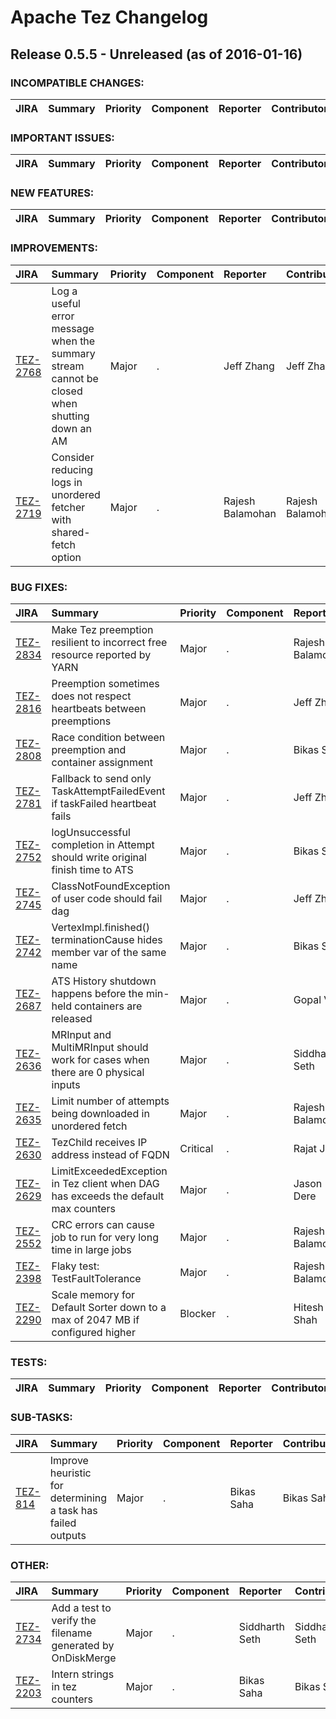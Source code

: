 
<!---
# Licensed to the Apache Software Foundation (ASF) under one
# or more contributor license agreements.  See the NOTICE file
# distributed with this work for additional information
# regarding copyright ownership.  The ASF licenses this file
# to you under the Apache License, Version 2.0 (the
# "License"); you may not use this file except in compliance
# with the License.  You may obtain a copy of the License at
#
#     http://www.apache.org/licenses/LICENSE-2.0
#
# Unless required by applicable law or agreed to in writing, software
# distributed under the License is distributed on an "AS IS" BASIS,
# WITHOUT WARRANTIES OR CONDITIONS OF ANY KIND, either express or implied.
# See the License for the specific language governing permissions and
# limitations under the License.
-->
# Apache Tez Changelog

## Release 0.5.5 - Unreleased (as of 2016-01-16)

### INCOMPATIBLE CHANGES:

| JIRA | Summary | Priority | Component | Reporter | Contributor |
|:---- |:---- | :--- |:---- |:---- |:---- |


### IMPORTANT ISSUES:

| JIRA | Summary | Priority | Component | Reporter | Contributor |
|:---- |:---- | :--- |:---- |:---- |:---- |


### NEW FEATURES:

| JIRA | Summary | Priority | Component | Reporter | Contributor |
|:---- |:---- | :--- |:---- |:---- |:---- |


### IMPROVEMENTS:

| JIRA | Summary | Priority | Component | Reporter | Contributor |
|:---- |:---- | :--- |:---- |:---- |:---- |
| [TEZ-2768](https://issues.apache.org/jira/browse/TEZ-2768) | Log a useful error message when the summary stream cannot be closed when shutting down an AM |  Major | . | Jeff Zhang | Jeff Zhang |
| [TEZ-2719](https://issues.apache.org/jira/browse/TEZ-2719) | Consider reducing logs in unordered fetcher with shared-fetch option |  Major | . | Rajesh Balamohan | Rajesh Balamohan |


### BUG FIXES:

| JIRA | Summary | Priority | Component | Reporter | Contributor |
|:---- |:---- | :--- |:---- |:---- |:---- |
| [TEZ-2834](https://issues.apache.org/jira/browse/TEZ-2834) | Make Tez preemption resilient to incorrect free resource reported by YARN |  Major | . | Rajesh Balamohan | Bikas Saha |
| [TEZ-2816](https://issues.apache.org/jira/browse/TEZ-2816) | Preemption sometimes does not respect heartbeats between preemptions |  Major | . | Jeff Zhang | Bikas Saha |
| [TEZ-2808](https://issues.apache.org/jira/browse/TEZ-2808) | Race condition between preemption and container assignment |  Major | . | Bikas Saha | Bikas Saha |
| [TEZ-2781](https://issues.apache.org/jira/browse/TEZ-2781) | Fallback to send only TaskAttemptFailedEvent if taskFailed heartbeat fails |  Major | . | Jeff Zhang | Jeff Zhang |
| [TEZ-2752](https://issues.apache.org/jira/browse/TEZ-2752) | logUnsuccessful completion in Attempt should write original finish time to ATS |  Major | . | Bikas Saha | Bikas Saha |
| [TEZ-2745](https://issues.apache.org/jira/browse/TEZ-2745) | ClassNotFoundException of user code should fail dag |  Major | . | Jeff Zhang | Jeff Zhang |
| [TEZ-2742](https://issues.apache.org/jira/browse/TEZ-2742) | VertexImpl.finished() terminationCause hides member var of the same name |  Major | . | Bikas Saha | Bikas Saha |
| [TEZ-2687](https://issues.apache.org/jira/browse/TEZ-2687) | ATS History shutdown happens before the min-held containers are released |  Major | . | Gopal V | Jeff Zhang |
| [TEZ-2636](https://issues.apache.org/jira/browse/TEZ-2636) | MRInput and MultiMRInput should work for cases when there are 0 physical inputs |  Major | . | Siddharth Seth | Siddharth Seth |
| [TEZ-2635](https://issues.apache.org/jira/browse/TEZ-2635) | Limit number of attempts being downloaded in unordered fetch |  Major | . | Rajesh Balamohan | Rajesh Balamohan |
| [TEZ-2630](https://issues.apache.org/jira/browse/TEZ-2630) | TezChild receives IP address instead of FQDN |  Critical | . | Rajat Jain | Hitesh Shah |
| [TEZ-2629](https://issues.apache.org/jira/browse/TEZ-2629) | LimitExceededException in Tez client when DAG has exceeds the default max counters |  Major | . | Jason Dere | Siddharth Seth |
| [TEZ-2552](https://issues.apache.org/jira/browse/TEZ-2552) | CRC errors can cause job to run for very long time in large jobs |  Major | . | Rajesh Balamohan | Rajesh Balamohan |
| [TEZ-2398](https://issues.apache.org/jira/browse/TEZ-2398) | Flaky test: TestFaultTolerance |  Major | . | Rajesh Balamohan | Bikas Saha |
| [TEZ-2290](https://issues.apache.org/jira/browse/TEZ-2290) | Scale memory for Default Sorter down to a max of 2047 MB if configured higher |  Blocker | . | Hitesh Shah | Rajesh Balamohan |


### TESTS:

| JIRA | Summary | Priority | Component | Reporter | Contributor |
|:---- |:---- | :--- |:---- |:---- |:---- |


### SUB-TASKS:

| JIRA | Summary | Priority | Component | Reporter | Contributor |
|:---- |:---- | :--- |:---- |:---- |:---- |
| [TEZ-814](https://issues.apache.org/jira/browse/TEZ-814) | Improve heuristic for determining a task has failed outputs |  Major | . | Bikas Saha | Bikas Saha |


### OTHER:

| JIRA | Summary | Priority | Component | Reporter | Contributor |
|:---- |:---- | :--- |:---- |:---- |:---- |
| [TEZ-2734](https://issues.apache.org/jira/browse/TEZ-2734) | Add a test to verify the filename generated by OnDiskMerge |  Major | . | Siddharth Seth | Siddharth Seth |
| [TEZ-2203](https://issues.apache.org/jira/browse/TEZ-2203) | Intern strings in tez counters |  Major | . | Bikas Saha | Bikas Saha |


